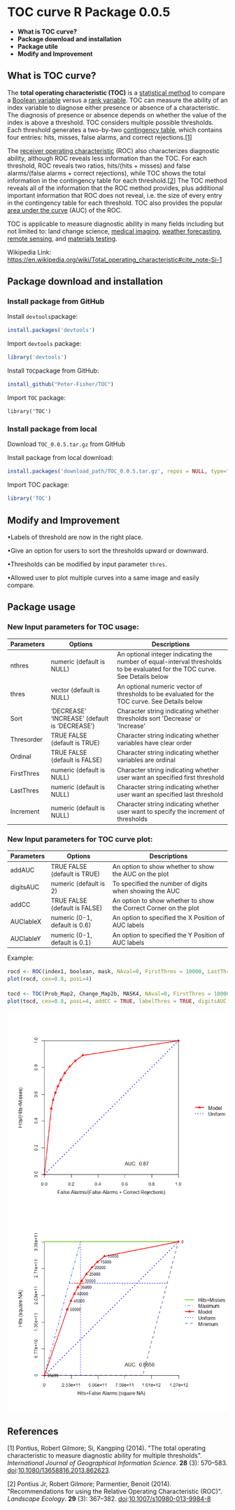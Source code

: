# TOC curve R Package 0.0.5

* **What is TOC curve?** 
* **Package download and installation**
* **Package utile**
* **Modify and Improvement**  

## What is TOC curve?

The **total operating characteristic (TOC)** is a [statistical method](https://en.wikipedia.org/wiki/Statistical_method) to compare a [Boolean variable](https://en.wikipedia.org/wiki/Boolean_variable) versus a [rank variable](https://en.wikipedia.org/wiki/Rank_statistics). TOC can measure the ability of an index variable to diagnose either presence or absence of a characteristic. The diagnosis of presence or absence depends on whether the value of the index is above a threshold. TOC considers multiple possible thresholds. Each threshold generates a two-by-two [contingency table](https://en.wikipedia.org/wiki/Contingency_table), which contains four entries: hits, misses, false alarms, and correct rejections.[[1\]](https://doi.org/10.1080%2F13658816.2013.862623)

The [receiver operating characteristic](https://en.wikipedia.org/wiki/Receiver_operating_characteristic) (ROC) also characterizes diagnostic ability, although ROC reveals less information than the TOC. For each threshold, ROC reveals two ratios, hits/(hits + misses) and false alarms/(false alarms + correct rejections), while TOC shows the total information in the contingency table for each threshold.[[2\]](https://doi.org/10.1007%2Fs10980-013-9984-8) The TOC method reveals all of the information that the ROC method provides, plus additional important information that ROC does not reveal, i.e. the size of every entry in the contingency table for each threshold. TOC also provides the popular [area under the curve](https://en.wikipedia.org/wiki/Receiver_operating_characteristic) (AUC) of the ROC.

TOC is applicable to measure diagnostic ability in many fields including but not limited to: land change science, [medical imaging](https://en.wikipedia.org/wiki/Medical_imaging), [weather forecasting](https://en.wikipedia.org/wiki/Weather_forecasting), [remote sensing](https://en.wikipedia.org/wiki/Remote_sensing), and [materials testing](https://en.wikipedia.org/wiki/Materials_testing).

Wikipedia Link: https://en.wikipedia.org/wiki/Total_operating_characteristic#cite_note-Si-1

## Package download and installation

### Install package from GitHub

Install `devtools`package:

```R
install.packages('devtools')
```

Import `devtools` package:

```R
library('devtools')
```

Install `TOC`package from GitHub:

```R
install_github("Peter-Fisher/TOC")
```

Import `TOC` package:

```
library('TOC')
```

### Install package from local

Download `TOC_0.0.5.tar.gz` from GitHub

Install package from local download:

```R
install.packages('download_path/TOC_0.0.5.tar.gz', repos = NULL, type="source")
```

Import TOC package:

```R
library('TOC')
```

## Modify and Improvement

•Labels of threshold are now in the right place. 

•Give an option for users to sort the thresholds upward or downward.

•Thresholds can be modified by input parameter `thres`.

•Allowed user to plot multiple curves into a same image and easily compare.

## Package usage

### New Input parameters for TOC usage:

| Parameters | Options                                       | Descriptions                                                 |
| ---------- | --------------------------------------------- | ------------------------------------------------------------ |
| nthres     | numeric (default is NULL)                     | An optional integer indicating the number of equal-interval thresholds to be evaluated for the TOC curve. See Details below |
| thres      | vector (default is NULL)                      | An optional numeric vector of thresholds to be evaluated for the TOC curve. See Details below |
| Sort       | ‘DECREASE’ ‘INCREASE’ (default is ‘DECREASE’) | Character string indicating whether thresholds sort 'Decrease' or 'Increase' |
| Thresorder | TRUE FALSE (default is TRUE)                  | Character string indicating whether variables have clear order |
| Ordinal    | TRUE FALSE (default is FALSE)                 | Character string indicating whether variables are ordinal    |
| FirstThres | numeric (default is NULL)                     | Character string indicating whether user want an specified first threshold |
| LastThres  | numeric (default is NULL)                     | Character string indicating whether user want an specified last threshold |
| Increment  | numeric (default is NULL)                     | Character string indicating whether user want to specify the increment of thresholds |

### New Input parameters for TOC curve plot:

| Parameters | Options                       | Descriptions                                                 |
| ---------- | ----------------------------- | ------------------------------------------------------------ |
| addAUC     | TRUE FALSE (default is TRUE)  | An option to show whether to show the AUC on the plot        |
| digitsAUC  | numeric (default is 2)        | To specified the number of digits when showing the AUC       |
| addCC      | TRUE FALSE (default is FALSE) | An option to show whether to show the Correct Corner on the plot |
| AUClableX  | numeric (0-1, default is 0.6) | An option to specified the X Position of AUC labels          |
| AUClableY  | numeric (0-1, default is 0.1) | An option to specified the Y Position of AUC labels          |



Example:

```R
rocd <- ROC(index1, boolean, mask, NAval=0, FirstThres = 10000, LastThres = 50000, Increment = 5000, sort='DECREASE')
plot(rocd, cex=0.8, posL=4)

tocd <- TOC(Prob_Map2, Change_Map2b, MASK4, NAval=0, FirstThres = 10000, LastThres = 50000, Increment = 5000, sort='DECREASE')
plot(tocd, cex=0.8, posL=4, addCC = TRUE, labelThres = TRUE, digitsAUC = 4)
```

<img src="imgs\ROC_Example1.png" alt="image-20201205221843174" style="zoom: 80%;" /><img src="imgs\TOC_Example1.png" alt="TOC_Example1" style="zoom: 80%;" />



## References

[1] Pontius, Robert Gilmore; Si, Kangping (2014). "The total operating characteristic to measure diagnostic ability for multiple thresholds". *International Journal of Geographical Information Science*. **28** (3): 570–583. [doi](https://en.wikipedia.org/wiki/Doi_(identifier)):[10.1080/13658816.2013.862623](https://doi.org/10.1080%2F13658816.2013.862623).

[2]  Pontius Jr, Robert Gilmore; Parmentier, Benoit (2014). "Recommendations for using the Relative Operating Characteristic (ROC)". *Landscape Ecology*. **29** (3): 367–382. [doi](https://en.wikipedia.org/wiki/Doi_(identifier)):[10.1007/s10980-013-9984-8](https://doi.org/10.1007%2Fs10980-013-9984-8)